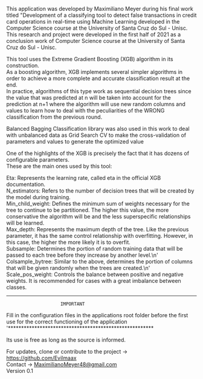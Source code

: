 This application was developed by Maximiliano Meyer during his final work titled "Development of a classifying tool to detect false transactions in credit card operations 
in real-time using Machine Learning developed in the Computer Science course at the University of Santa Cruz do Sul - Unisc.<br>
This research and project were developed in the first half of 2021 as a conclusion work of Computer Science course at the University of Santa Cruz do Sul - Unisc.<br>

This tool uses the Extreme Gradient Boosting (XGB) algorithm in its construction.<br>
As a boosting algorithm, XGB implements several simpler algorithms in order to achieve a more complete and accurate classification result at the end.<br>
In practice, algorithms of this type work as sequential decision trees since the value that was predicted at n will be taken into account for the prediction at n+1 where the algorithm will use new random columns and values to learn how to deal with the peculiarities of the WRONG classification from the previous round.

Balanced Bagging Classification library was also used in this work to deal with unbalanced data as Grid Search CV to make the cross-validation of parameters and values to generate the optimized value

One of the highlights of the XGB is precisely the fact that it has dozens of configurable parameters.<br>
These are the main ones used by this tool:

Eta: Represents the learning rate, called eta in the official XGB documentation.<br>
N_estimators: Refers to the number of decision trees that will be created by the model during training.<br>
Min_child_weight: Defines the minimum sum of weights necessary for the tree to continue to be partitioned. The higher this value, the more conservative the algorithm will be and the less superspecific relationships will be learned.<br>
Max_depth: Represents the maximum depth of the tree. Like the previous parameter, it has the same control relationship with overfitting. However, in this case, the higher the more likely it is to overfit.<br>
Subsample: Determines the portion of random training data that will be passed to each tree before they increase by another level.\n'
Colsample_bytree: Similar to the above, determines the portion of columns that will be given randomly when the trees are created.\n'
Scale_pos_weight: Controls the balance between positive and negative weights. It is recommended for cases with a great imbalance between classes.


*******************************************************
                        IMPORTANT
                        
Fill in the configuration files in the applications root folder before the first use
for the correct functioning of the application
'*******************************************************


Its use is free as long as the source is informed.


For updates, clone or contribute to the project -> https://github.com/Evilmaax<br>
Contact -> MaximilianoMeyer48@gmail.com<br>
Version 0.1

